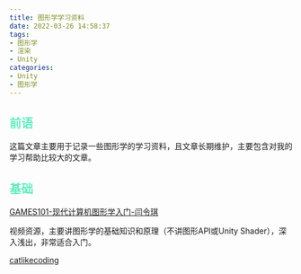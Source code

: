 ```yaml
---
title: 图形学学习资料
date: 2022-03-26 14:58:37
tags:
- 图形学
- 渲染
- Unity
categories:
- Unity
- 图形学
---
```


## <font color=#64EBC1>前语</font>

这篇文章主要用于记录一些图形学的学习资料，且文章长期维护，主要包含对我的学习帮助比较大的文章。

## <font color=#64EBC1>基础</font>

[GAMES101-现代计算机图形学入门-闫令琪](https://www.bilibili.com/video/BV1X7411F744?)

视频资源，主要讲图形学的基础知识和原理（不讲图形API或Unity Shader），深入浅出，非常适合入门。

[catlikecoding](https://catlikecoding.com/unity/tutorials/rendering/)